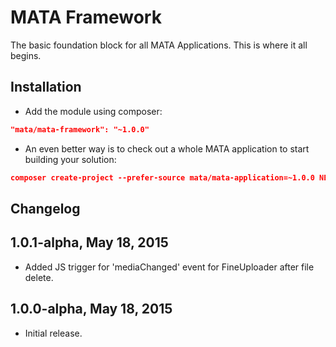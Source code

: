 MATA Framework
==========================================

The basic foundation block for all MATA Applications. This is where it all begins.


Installation
------------

- Add the module using composer: 

```json
"mata/mata-framework": "~1.0.0"
```

- An even better way is to check out a whole MATA application to start building your solution: 
```json
composer create-project --prefer-source mata/mata-application=~1.0.0 NEW_PROJECT_NAME
```


Changelog
---------

## 1.0.1-alpha, May 18, 2015

- Added JS trigger for 'mediaChanged' event for FineUploader after file delete.

## 1.0.0-alpha, May 18, 2015

- Initial release.
